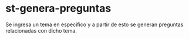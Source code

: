 # st-genera-preguntas
Se ingresa un tema en específico y a partir de esto se generan preguntas relacionadas con dicho tema.
